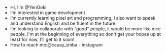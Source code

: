 - Hi, I’m @YenGoki
- I’m interested in game development
- I’m currently learning pixel art and programming, I also want to speak and understand English and be fluent in the future.
- I’m looking to collaborate with "good" people, it would be more like nice people, I'm at the beginning of everything so don't get your hopes up at least for now, I'll get to it soon!
- How to reach me:@cauay_shiba - instagram

<!---
YenGoki/YenGoki is a ✨ special ✨ repository because its `README.md` (this file) appears on your GitHub profile.
You can click the Preview link to take a look at your changes.
--->
